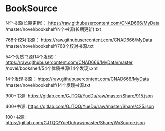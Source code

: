 # BookSource
N个书源(长期更新)：
https://raw.githubusercontent.com/CNAD666/MyData
/master/novel/bookshelf/N个书源(长期更新).txt

768个校对书源：
https://raw.githubusercontent.com/CNAD666/MyData
/master/novel/bookshelf/768个校对书源.txt

54个优质书源(14个发现)：
https://raw.githubusercontent.com/CNAD666/MyData/master
/novel/bookshelf/54个优质书源(14个发现).xml

14个发现书源：
https://raw.githubusercontent.com/CNAD666/MyData
/master/novel/bookshelf/14个发现书源.txt

900+书源:
https://gitlab.com/GJTQQ/YueDu/raw/master/Share/915.json

400+书源:
https://gitlab.com/GJTQQ/YueDu/raw/master/Share/425.json

100+书源:
https://gitlab.com/GJTQQ/YueDu/raw/master/Share/WxSource.json

